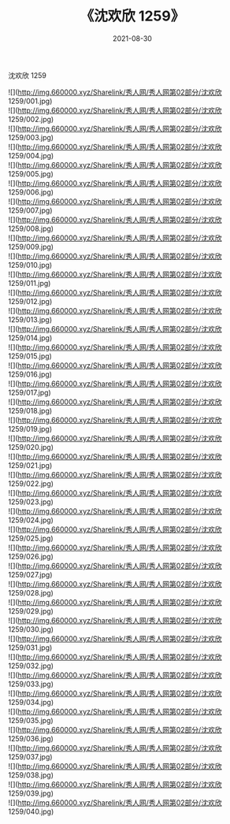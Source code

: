 ﻿---
layout: post
title:  《沈欢欣 1259》
date:   2021-08-30
img: http://img.660000.xyz/Sharelink/秀人网/秀人网第02部分/沈欢欣 1259/000.jpg
categories: [美女, 清纯, 唯美]
---

沈欢欣 1259

  ![](http://img.660000.xyz/Sharelink/秀人网/秀人网第02部分/沈欢欣 1259/001.jpg) <br> ![](http://img.660000.xyz/Sharelink/秀人网/秀人网第02部分/沈欢欣 1259/002.jpg) <br> ![](http://img.660000.xyz/Sharelink/秀人网/秀人网第02部分/沈欢欣 1259/003.jpg) <br> ![](http://img.660000.xyz/Sharelink/秀人网/秀人网第02部分/沈欢欣 1259/004.jpg) <br> ![](http://img.660000.xyz/Sharelink/秀人网/秀人网第02部分/沈欢欣 1259/005.jpg) <br> ![](http://img.660000.xyz/Sharelink/秀人网/秀人网第02部分/沈欢欣 1259/006.jpg) <br> ![](http://img.660000.xyz/Sharelink/秀人网/秀人网第02部分/沈欢欣 1259/007.jpg) <br> ![](http://img.660000.xyz/Sharelink/秀人网/秀人网第02部分/沈欢欣 1259/008.jpg) <br> ![](http://img.660000.xyz/Sharelink/秀人网/秀人网第02部分/沈欢欣 1259/009.jpg) <br> ![](http://img.660000.xyz/Sharelink/秀人网/秀人网第02部分/沈欢欣 1259/010.jpg) <br> ![](http://img.660000.xyz/Sharelink/秀人网/秀人网第02部分/沈欢欣 1259/011.jpg) <br> ![](http://img.660000.xyz/Sharelink/秀人网/秀人网第02部分/沈欢欣 1259/012.jpg) <br> ![](http://img.660000.xyz/Sharelink/秀人网/秀人网第02部分/沈欢欣 1259/013.jpg) <br> ![](http://img.660000.xyz/Sharelink/秀人网/秀人网第02部分/沈欢欣 1259/014.jpg) <br> ![](http://img.660000.xyz/Sharelink/秀人网/秀人网第02部分/沈欢欣 1259/015.jpg) <br> ![](http://img.660000.xyz/Sharelink/秀人网/秀人网第02部分/沈欢欣 1259/016.jpg) <br> ![](http://img.660000.xyz/Sharelink/秀人网/秀人网第02部分/沈欢欣 1259/017.jpg) <br> ![](http://img.660000.xyz/Sharelink/秀人网/秀人网第02部分/沈欢欣 1259/018.jpg) <br> ![](http://img.660000.xyz/Sharelink/秀人网/秀人网第02部分/沈欢欣 1259/019.jpg) <br> ![](http://img.660000.xyz/Sharelink/秀人网/秀人网第02部分/沈欢欣 1259/020.jpg) <br> ![](http://img.660000.xyz/Sharelink/秀人网/秀人网第02部分/沈欢欣 1259/021.jpg) <br> ![](http://img.660000.xyz/Sharelink/秀人网/秀人网第02部分/沈欢欣 1259/022.jpg) <br> ![](http://img.660000.xyz/Sharelink/秀人网/秀人网第02部分/沈欢欣 1259/023.jpg) <br> ![](http://img.660000.xyz/Sharelink/秀人网/秀人网第02部分/沈欢欣 1259/024.jpg) <br> ![](http://img.660000.xyz/Sharelink/秀人网/秀人网第02部分/沈欢欣 1259/025.jpg) <br> ![](http://img.660000.xyz/Sharelink/秀人网/秀人网第02部分/沈欢欣 1259/026.jpg) <br> ![](http://img.660000.xyz/Sharelink/秀人网/秀人网第02部分/沈欢欣 1259/027.jpg) <br> ![](http://img.660000.xyz/Sharelink/秀人网/秀人网第02部分/沈欢欣 1259/028.jpg) <br> ![](http://img.660000.xyz/Sharelink/秀人网/秀人网第02部分/沈欢欣 1259/029.jpg) <br> ![](http://img.660000.xyz/Sharelink/秀人网/秀人网第02部分/沈欢欣 1259/030.jpg) <br> ![](http://img.660000.xyz/Sharelink/秀人网/秀人网第02部分/沈欢欣 1259/031.jpg) <br> ![](http://img.660000.xyz/Sharelink/秀人网/秀人网第02部分/沈欢欣 1259/032.jpg) <br> ![](http://img.660000.xyz/Sharelink/秀人网/秀人网第02部分/沈欢欣 1259/033.jpg) <br> ![](http://img.660000.xyz/Sharelink/秀人网/秀人网第02部分/沈欢欣 1259/034.jpg) <br> ![](http://img.660000.xyz/Sharelink/秀人网/秀人网第02部分/沈欢欣 1259/035.jpg) <br> ![](http://img.660000.xyz/Sharelink/秀人网/秀人网第02部分/沈欢欣 1259/036.jpg) <br> ![](http://img.660000.xyz/Sharelink/秀人网/秀人网第02部分/沈欢欣 1259/037.jpg) <br> ![](http://img.660000.xyz/Sharelink/秀人网/秀人网第02部分/沈欢欣 1259/038.jpg) <br> ![](http://img.660000.xyz/Sharelink/秀人网/秀人网第02部分/沈欢欣 1259/039.jpg) <br> ![](http://img.660000.xyz/Sharelink/秀人网/秀人网第02部分/沈欢欣 1259/040.jpg) <br>